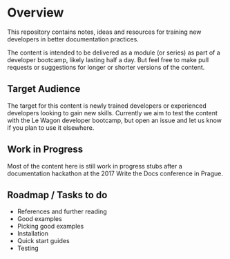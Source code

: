 # Overview

This repository contains notes, ideas and resources for training new developers in better documentation practices.

The content is intended to be delivered as a module (or series) as part of a developer bootcamp, likely lasting half a day. But feel free to make pull requests or suggestions for longer or shorter versions of the content.

## Target Audience

The target for this content is newly trained developers or experienced developers looking to gain new skills. Currently we aim to test the content with the Le Wagon developer bootcamp, but open an issue and let us know if you plan to use it elsewhere.

## Work in Progress

Most of the content here is still work in progress stubs after a documentation hackathon at the 2017 Write the Docs conference in Prague.

## Roadmap / Tasks to do

-   References and further reading
-   Good examples
-   Picking good examples
-   Installation
-   Quick start guides
-   Testing
